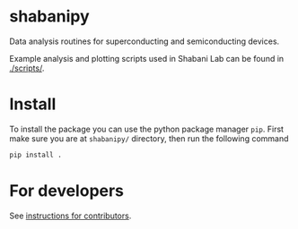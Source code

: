 # shabanipy
Data analysis routines for superconducting and semiconducting devices.

Example analysis and plotting scripts used in Shabani Lab can be found in
[./scripts/](./scripts).

# Install 
To install the package you can use the python package manager `pip`. First make sure you are at `shabanipy/` directory, then run the following command
```python
pip install . 
```

# For developers
See [instructions for contributors](CONTRIBUTING.md).
